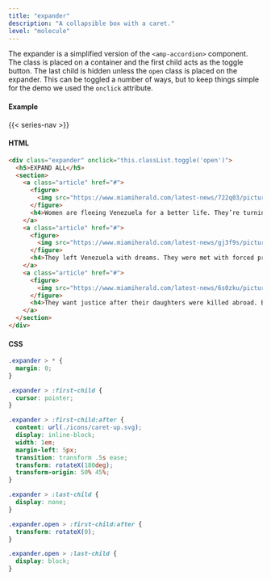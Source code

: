 ```yaml
---
title: "expander"
description: "A collapsible box with a caret."
level: "molecule"
---
```


The expander is a simplified version of the `<amp-accordion>` component. The class is placed on a container and the first child acts as the toggle button. The last child is hidden unless the `open` class is placed on the expander. This can be toggled a number of ways, but to keep things simple for the demo we used the `onclick` attribute.

#### Example
{{< series-nav >}}

#### HTML
```html
<div class="expander" onclick="this.classList.toggle('open')">
  <h5>EXPAND ALL</h5>
  <section>
    <a class="article" href="#">
      <figure>
        <img src="https://www.miamiherald.com/latest-news/722q03/picture222631695/alternates/LANDSCAPE_1140/Keyframe1_MH.jpg">
      </figure>
      <h4>Women are fleeing Venezuela for a better life. They’re turning up dead.</h4>
    </a>
    <a class="article" href="#">
      <figure>
        <img src="https://www.miamiherald.com/latest-news/gj3f9s/picture222628815/alternates/LANDSCAPE_1140/Keyframe2.png">
      </figure>
      <h4>They left Venezuela with dreams. They were met with forced prostitution — and their deaths</h4>
    </a>
    <a class="article" href="#">
      <figure>
        <img src="https://www.miamiherald.com/latest-news/6s0zku/picture222627840/alternates/LANDSCAPE_1140/Miami%20(Cruise)_Bumper_REV2.00_01_04_16.Still007.jpg">
      </figure>
      <h4>They want justice after their daughters were killed abroad. But it’s like the murders never happened</h4>
    </a>
  </section>
</div>
```

#### CSS
```css
.expander > * {
  margin: 0;
}

.expander > :first-child {
  cursor: pointer;
}

.expander > :first-child:after {
  content: url(./icons/caret-up.svg);
  display: inline-block;
  width: 1em;
  margin-left: 5px;
  transition: transform .5s ease;
  transform: rotateX(180deg);
  transform-origin: 50% 45%;
}

.expander > :last-child {
  display: none;
}

.expander.open > :first-child:after {
  transform: rotateX(0);
}

.expander.open > :last-child {
  display: block;
}
```
